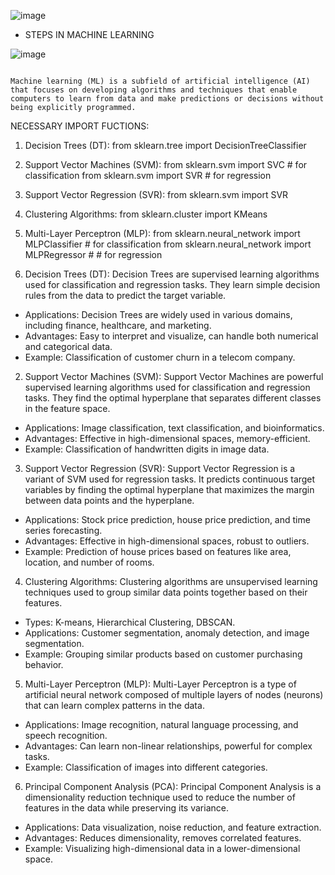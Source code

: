                                                                                                                                                          
![image](https://github.com/Rojakaruppaiyan/ARTIFICIAL-INTELLIGENCE/assets/171793481/7a0ba1f1-4d9d-4178-8c3c-0fdde41d956f)

* STEPS IN MACHINE LEARNING
                                                                                                                                                         
 ![image](https://github.com/Rojakaruppaiyan/ARTIFICIAL-INTELLIGENCE/assets/171793481/2da029d6-7f22-46ae-be2b-3591c85dabc9)
                                                                                                                                                        
                                                                                                                                                                                            Machine learning (ML) is a subfield of artificial intelligence (AI) that focuses on developing algorithms and techniques that enable computers to learn from data and make predictions or decisions without being explicitly programmed.
NECESSARY IMPORT FUCTIONS:
1. Decision Trees (DT):
   from sklearn.tree import DecisionTreeClassifier

2. Support Vector Machines (SVM):
   from sklearn.svm import SVC  # for classification
   from sklearn.svm import SVR  # for regression

3. Support Vector Regression (SVR):
   from sklearn.svm import SVR

4. Clustering Algorithms:
  from sklearn.cluster import KMeans

6. Multi-Layer Perceptron (MLP):
  from sklearn.neural_network import MLPClassifier  # for classification
  from sklearn.neural_network import MLPRegressor  #  # for regression

1. Decision Trees (DT):
Decision Trees are supervised learning algorithms used for classification and regression tasks. They learn simple decision rules from the data to predict the target variable.

* Applications: Decision Trees are widely used in various domains, including finance, healthcare, and marketing.
* Advantages: Easy to interpret and visualize, can handle both numerical and categorical data.
* Example: Classification of customer churn in a telecom company.

2. Support Vector Machines (SVM):
Support Vector Machines are powerful supervised learning algorithms used for classification and regression tasks. They find the optimal hyperplane that separates different classes in the feature space.

* Applications: Image classification, text classification, and bioinformatics.
* Advantages: Effective in high-dimensional spaces, memory-efficient.
* Example: Classification of handwritten digits in image data.

3. Support Vector Regression (SVR):
Support Vector Regression is a variant of SVM used for regression tasks. It predicts continuous target variables by finding the optimal hyperplane that maximizes the margin between data points and the hyperplane.

 * Applications: Stock price prediction, house price prediction, and time series forecasting.
 * Advantages: Effective in high-dimensional spaces, robust to outliers.
 * Example: Prediction of house prices based on features like area, location, and number of rooms.

4. Clustering Algorithms:
Clustering algorithms are unsupervised learning techniques used to group similar data points together based on their features.
  * Types: K-means, Hierarchical Clustering, DBSCAN.
  * Applications: Customer segmentation, anomaly detection, and image segmentation.
 * Example: Grouping similar products based on customer purchasing behavior.

5. Multi-Layer Perceptron (MLP):
Multi-Layer Perceptron is a type of artificial neural network composed of multiple layers of nodes (neurons) that can learn complex patterns in the data.

* Applications: Image recognition, natural language processing, and speech recognition.
* Advantages: Can learn non-linear relationships, powerful for complex tasks.
* Example: Classification of images into different categories.

6. Principal Component Analysis (PCA):
Principal Component Analysis is a dimensionality reduction technique used to reduce the number of features in the data while preserving its variance.

* Applications: Data visualization, noise reduction, and feature extraction.
* Advantages: Reduces dimensionality, removes correlated features.
* Example: Visualizing high-dimensional data in a lower-dimensional space.
